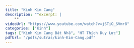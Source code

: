 ```yaml
---
title: "Kinh Kim Cang"
description: ""excerpt: |
    ""
videoUrl: "https://www.youtube.com/watch?v=jSTiO_SVmr8"
categories: ["Kinh"]
tags: ["Kinh Kim Cang Bát Nhã", "HT Thích Duy Lực"]
pdfUrl: "/pdfs/sutras/kinh-Kim-Cang.pdf"
---
```

